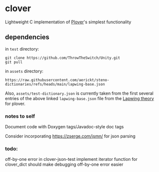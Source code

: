 # clover
Lightweight C implementation of [Plover](https://github.com/openstenoproject/plover)'s simplest functionality 

## dependencies
in `test` directory:
```
git clone https://github.com/ThrowTheSwitch/Unity.git
git pull
```

in `assets` directory:
```
https://raw.githubusercontent.com/aerickt/steno-dictionaries/refs/heads/main/lapwing-base.json
```
Also, `assets/test-dictionary.json` is currently taken from the first several entries of the above linked `lapwing-base.json` file from the [Lapwing theory](https://github.com/aerickt/steno-dictionaries) for plover. 

### notes to self
Document code with Doxygen tags/Javadoc-style doc tags

Consider incorporating https://zserge.com/jsmn/ for json parsing

### todo:
off-by-one error in clover-json-test
implement iterator function for clover_dict
should make debugging off-by-one error easier